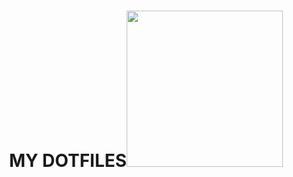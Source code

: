 <h1 align="center">MY DOTFILES<img src="https://i.ibb.co/7VpCBGt/e232510071d5b961a6d359cf26a6ed40.jpg" width="250px"></h1> 